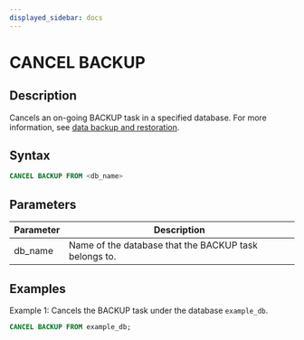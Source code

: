 ```yaml
---
displayed_sidebar: docs
---
```


# CANCEL BACKUP

## Description

Cancels an on-going BACKUP task in a specified database. For more information, see [data backup and restoration](../../../administration/Backup_and_restore.md).

## Syntax

```SQL
CANCEL BACKUP FROM <db_name>
```

## Parameters

| **Parameter** | **Description**                                       |
| ------------- | ----------------------------------------------------- |
| db_name       | Name of the database that the BACKUP task belongs to. |

## Examples

Example 1: Cancels the BACKUP task under the database `example_db`.

```SQL
CANCEL BACKUP FROM example_db;
```
